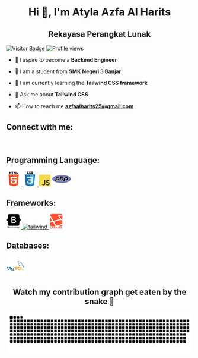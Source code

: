 <!-- ## 👋 Hey everyone 👋 -->
<h1 align="center">Hi 👋, I'm Atyla Azfa Al Harits</h1>
<h2 align="center">Rekayasa Perangkat Lunak</h2>

  ![Visitor Badge](https://visitor-badge.feriirawann.repl.co?username=alharyts&repo=alharyts)
  ![Profile views](https://visitor-badge.glitch.me/badge?page_id=alharyts.alharyts)

- 🔭 I aspire to become a **Backend Engineer**

- 🏫 I am a student from **SMK Negeri 3 Banjar**.

- 🌱 I am currently learning the **Tailwind CSS framework**

- 💬 Ask me about **Tailwind CSS**

- 📫 How to reach me **azfaalharits25@gmail.com**

<h2 align="left">Connect with me:</h2>
<p align="left">
<a href="http://twitter.com/alharits25" target="blank"><img align="center" src="https://github.com/mishmanners/MishManners/blob/master/socials/twitter%20(2).png" title = "Twitter" alt="" height="35" /></a>
<a href="http://linkedin.com/in/alharits25" target="blank"><img align="center" src="https://github.com/mishmanners/MishManners/blob/master/socials/transparent-Linkedin-logo-icon.png" alt="" height="35" /></a>
<a href="http://instagram.com/alharits25" target="blank"><img align="center" src="https://github.com/mishmanners/MishManners/blob/master/socials/instagram.png" alt="" height="35" /></a>
</p>

<h2 align="left">Programming Language:</h2>
<p align="left">
<a href="https://www.w3schools.com/css/" target="_blank" rel="noreferrer"> <img src="https://raw.githubusercontent.com/devicons/devicon/master/icons/html5/html5-original-wordmark.svg" alt="html5" width="40" height="40"/> </a>
<a href="https://www.w3schools.com/css/" target="_blank" rel="noreferrer"> <img src="https://raw.githubusercontent.com/devicons/devicon/master/icons/css3/css3-original-wordmark.svg" alt="css3" width="40" height="40"/> </a>
<a href="https://developer.mozilla.org/en-US/docs/Web/JavaScript" target="_blank" rel="noreferrer"> 
<img src="https://raw.githubusercontent.com/devicons/devicon/master/icons/javascript/javascript-original.svg" alt="javascript" width="32" height="32"/></a>
<a href="https://php.net" target="_blank" rel="noreferrer"> 
<img src="https://raw.githubusercontent.com/devicons/devicon/master/icons/php/php-original.svg" alt="php" width="50" height="40"/></a>
</p>

<h2 align="left">Frameworks:</h2>
<p align="left">
<a href="https://getbootstrap.com" target="_blank" rel="noreferrer"> 
<img src="https://raw.githubusercontent.com/devicons/devicon/master/icons/bootstrap/bootstrap-plain-wordmark.svg" alt="bootstrap" width="40" height="40"/> </a>
<a href="https://tailwindcss.com/" target="_blank" rel="noreferrer"> <img src="https://www.vectorlogo.zone/logos/tailwindcss/tailwindcss-icon.svg" alt="tailwind" width="40" height="40"/> </a>
<a href="https://laravel.com/" target="_blank" rel="noreferrer"> <img src="https://raw.githubusercontent.com/devicons/devicon/master/icons/laravel/laravel-plain-wordmark.svg" alt="laravel" width="40" height="40"/> </a>
</p>

<h2 align="left">Databases:</h2>
<p align="left">
<a href="https://www.mysql.com/" target="_blank" rel="noreferrer"> <img src="https://raw.githubusercontent.com/devicons/devicon/master/icons/mysql/mysql-original-wordmark.svg" alt="mysql" width="50" height="50"/> </a>
</p>


<h2 align="center">Watch my contribution graph get eaten by the snake 🐍</h2>

![mishmanners snake gif](https://github.com/mishmanners/MishManners/blob/output/github-contribution-grid-snake.svg)


<!-- Halo, saya adalah [nama Anda], lulusan SMK jurusan RPL (Rekayasa Perangkat Lunak). Saya sangat tertarik pada dunia teknologi dan ingin memulai karir di bidang [bidang atau industri yang Anda minati].

Saat belajar di SMK, saya telah mempelajari [bahasa pemrograman atau teknologi yang Anda kuasai] dan mengerjakan beberapa proyek, termasuk [proyek atau aplikasi yang telah Anda buat]. Saya juga mengikuti pelatihan dan sertifikasi di [nama pelatihan atau sertifikasi yang Anda peroleh].

Sekarang, saya sedang mencari kesempatan untuk bekerja atau magang di bidang teknologi untuk memperluas pengetahuan saya dan mengembangkan keterampilan saya dalam lingkungan kerja yang sesuai.

Di luar pekerjaan, saya suka [hobi atau kegiatan Anda seperti coding, bermain game, atau mengikuti forum teknologi]. Saya juga senang belajar [hal-hal baru seperti bahasa pemrograman atau teknologi baru] untuk meningkatkan keterampilan saya dan memperluas pengetahuan saya dalam bidang teknologi.

Jika Anda tertarik untuk bekerja sama dengan saya atau memberikan saran, jangan ragu untuk mengirim pesan atau terhubung melalui akun LinkedIn saya di [nama akun LinkedIn Anda].

Terima kasih telah mengunjungi profil saya!
 -->
